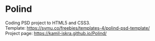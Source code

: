 # Polind
Coding PSD project to HTML5 and CSS3.<br>
Template: https://symu.co/freebies/templates-4/polind-psd-template/
<br>Project page: https://kamil-iskra.github.io/Polind/
